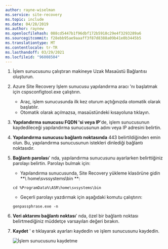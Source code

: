 ```yaml
---
author: rayne-wiselman
ms.service: site-recovery
ms.topic: include
ms.date: 04/28/2019
ms.author: raynew
ms.openlocfilehash: 088cd5447b1f96dbf172b5918c29e4f3293289a6
ms.sourcegitcommit: f28ebb95ae9aaaff3f87d8388a09b41e0b3445b5
ms.translationtype: MT
ms.contentlocale: tr-TR
ms.lasthandoff: 03/29/2021
ms.locfileid: "96008504"
---
```

1. İşlem sunucusunu çalıştıran makineye Uzak Masaüstü Bağlantısı oluşturun. 
2. Azure Site Recovery Işlem sunucusu yapılandırma aracı 'nı başlatmak için cspsconfigtool.exe çalıştırın.
    - Araç, işlem sunucusunda ilk kez oturum açtığınızda otomatik olarak başlatılır.
    - Otomatik olarak açılmazsa, masaüstündeki kısayoluna tıklayın.

3. **Yapılandırma sunucusu FQDN 'si veya IP**'de, işlem sunucusunun kaydedileceği yapılandırma sunucusunun adını veya IP adresini belirtin.
4. **Yapılandırma sunucusu bağlantı noktasında** 443 belirtildiğinden emin olun. Bu, yapılandırma sunucusunun istekleri dinlediği bağlantı noktasıdır.
5. **Bağlantı parolası**' nda, yapılandırma sunucusunu ayarlarken belirttiğiniz parolayı belirtin. Parolayı bulmak için:
    -  Yapılandırma sunucusunda, Site Recovery yükleme klasörüne gidin **\ home\svssystems\bin \**:
    ```
    cd %ProgramData%\ASR\home\svsystems\bin
    ```
    - Geçerli parolayı yazdırmak için aşağıdaki komutu çalıştırın:
    ```
    genpassphrase.exe -n
    ```

6. **Veri aktarımı bağlantı noktası**' nda, özel bir bağlantı noktası belirtmediğiniz müddetçe varsayılan değeri bırakın.

7. **Kaydet** ' e tıklayarak ayarları kaydedin ve işlem sunucusunu kaydedin.

    
    ![İşlem sunucusunu kaydetme](./media/site-recovery-vmware-register-process-server/register-ps.png)
